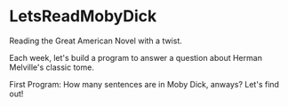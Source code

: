 # LetsReadMobyDick
Reading the Great American Novel with a twist.

Each week, let's build a program to answer a question about Herman Melville's classic tome.

First Program: How many sentences are in Moby Dick, anways? Let's find out!
